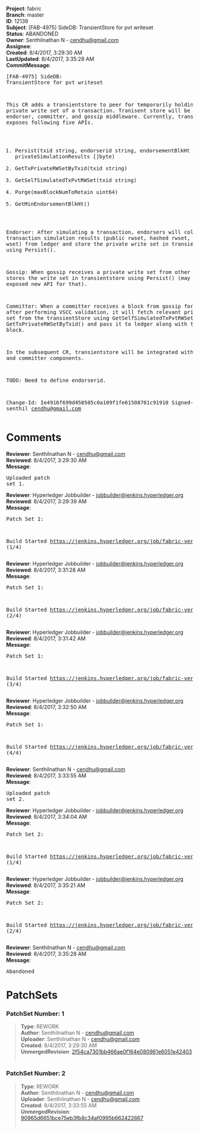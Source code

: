 <strong>Project</strong>: fabric<br><strong>Branch</strong>: master<br><strong>ID</strong>: 12139<br><strong>Subject</strong>: [FAB-4975] SideDB: TransientStore for pvt writeset<br><strong>Status</strong>: ABANDONED<br><strong>Owner</strong>: Senthilnathan N - cendhu@gmail.com<br><strong>Assignee</strong>:<br><strong>Created</strong>: 8/4/2017, 3:29:30 AM<br><strong>LastUpdated</strong>: 8/4/2017, 3:35:28 AM<br><strong>CommitMessage</strong>:<br><pre>[FAB-4975] SideDB: TransientStore for pvt writeset

This CR adds a transientstore to peer for temporarily holding the
private write set of a transaction. Tranisent store will be used by
endorser, committer, and gossip middleware. Currently, transientstore
exposes following five APIs.

1. Persist(txid string, endorserid string, endorsementBlkHt uint64,
        privateSimulationResults []byte)
2. GetTxPrivateRWSetByTxid(txid string)
3. GetSelfSimulatedTxPvtRWSet(txid string)
4. Purge(maxBlockNumToRetain uint64)
5. GetMinEndorsementBlkHt()

Endorser: After simulating a transaction, endorsers will
collect transaction simulation results (public rwset, hashed rwset, and
private wset) from ledger and store the private write set in
transientstore using Persist().

Gossip: When gossip receives a private write set from other peers,
it stores the write set in transientstore using Persist()
(may need to exposed new API for that).

Committer: When a committer receives a block from gossip for commit,
after performing VSCC validation, it will fetch relevant private
write set from the transientStore using GetSelfSimulatedTxPvtRWSet()
and GetTxPrivateRWSetByTxid() and pass it to ledger along with
the block.

In the subsequent CR, transientstore will be integrated with
endorser and committer components.

TODO: Need to define endorserid.

Change-Id: Ie4916f699d450505c0a109f1fe61508701c91910
Signed-off-by: senthil <cendhu@gmail.com>
</pre><h1>Comments</h1><strong>Reviewer</strong>: Senthilnathan N - cendhu@gmail.com<br><strong>Reviewed</strong>: 8/4/2017, 3:29:30 AM<br><strong>Message</strong>: <pre>Uploaded patch set 1.</pre><strong>Reviewer</strong>: Hyperledger Jobbuilder - jobbuilder@jenkins.hyperledger.org<br><strong>Reviewed</strong>: 8/4/2017, 3:29:39 AM<br><strong>Message</strong>: <pre>Patch Set 1:

Build Started https://jenkins.hyperledger.org/job/fabric-verify-z/10533/ (1/4)</pre><strong>Reviewer</strong>: Hyperledger Jobbuilder - jobbuilder@jenkins.hyperledger.org<br><strong>Reviewed</strong>: 8/4/2017, 3:31:28 AM<br><strong>Message</strong>: <pre>Patch Set 1:

Build Started https://jenkins.hyperledger.org/job/fabric-verify-behave-x86_64/8923/ (2/4)</pre><strong>Reviewer</strong>: Hyperledger Jobbuilder - jobbuilder@jenkins.hyperledger.org<br><strong>Reviewed</strong>: 8/4/2017, 3:31:42 AM<br><strong>Message</strong>: <pre>Patch Set 1:

Build Started https://jenkins.hyperledger.org/job/fabric-verify-end-2-end-x86_64/6436/ (3/4)</pre><strong>Reviewer</strong>: Hyperledger Jobbuilder - jobbuilder@jenkins.hyperledger.org<br><strong>Reviewed</strong>: 8/4/2017, 3:32:50 AM<br><strong>Message</strong>: <pre>Patch Set 1:

Build Started https://jenkins.hyperledger.org/job/fabric-verify-x86_64/14894/ (4/4)</pre><strong>Reviewer</strong>: Senthilnathan N - cendhu@gmail.com<br><strong>Reviewed</strong>: 8/4/2017, 3:33:55 AM<br><strong>Message</strong>: <pre>Uploaded patch set 2.</pre><strong>Reviewer</strong>: Hyperledger Jobbuilder - jobbuilder@jenkins.hyperledger.org<br><strong>Reviewed</strong>: 8/4/2017, 3:34:04 AM<br><strong>Message</strong>: <pre>Patch Set 2:

Build Started https://jenkins.hyperledger.org/job/fabric-verify-z/10534/ (1/4)</pre><strong>Reviewer</strong>: Hyperledger Jobbuilder - jobbuilder@jenkins.hyperledger.org<br><strong>Reviewed</strong>: 8/4/2017, 3:35:21 AM<br><strong>Message</strong>: <pre>Patch Set 2:

Build Started https://jenkins.hyperledger.org/job/fabric-verify-behave-x86_64/8924/ (2/4)</pre><strong>Reviewer</strong>: Senthilnathan N - cendhu@gmail.com<br><strong>Reviewed</strong>: 8/4/2017, 3:35:28 AM<br><strong>Message</strong>: <pre>Abandoned</pre><h1>PatchSets</h1><h3>PatchSet Number: 1</h3><blockquote><strong>Type</strong>: REWORK<br><strong>Author</strong>: Senthilnathan N - cendhu@gmail.com<br><strong>Uploader</strong>: Senthilnathan N - cendhu@gmail.com<br><strong>Created</strong>: 8/4/2017, 3:29:30 AM<br><strong>UnmergedRevision</strong>: [2f54ca7301bb466ae0f164e080961e6051e42403](https://github.com/hyperledger-gerrit-archive/fabric/commit/2f54ca7301bb466ae0f164e080961e6051e42403)<br><br></blockquote><h3>PatchSet Number: 2</h3><blockquote><strong>Type</strong>: REWORK<br><strong>Author</strong>: Senthilnathan N - cendhu@gmail.com<br><strong>Uploader</strong>: Senthilnathan N - cendhu@gmail.com<br><strong>Created</strong>: 8/4/2017, 3:33:55 AM<br><strong>UnmergedRevision</strong>: [90965d6651bce75eb3fb8c34af0995b662422667](https://github.com/hyperledger-gerrit-archive/fabric/commit/90965d6651bce75eb3fb8c34af0995b662422667)<br><br></blockquote>